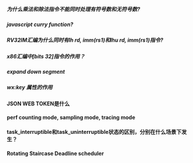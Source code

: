 ##### 为什么乘法和除法指令不能同时处理有符号数和无符号数?

##### javascript curry function?

##### RV32IM汇编为什么同时有lh rd, imm(rs1)和lhu rd, imm(rs1)指令?

##### x86汇编中[bits 32]指令的作用？

##### expand down segment

##### wx:key 属性的作用

#### JSON WEB TOKEN是什么

#### perf counting mode, sampling mode, tracing mode

#### task_interruptible和task_uninterruptible状态的区别，分别在什么场景下发生？

#### Rotating Staircase Deadline scheduler